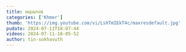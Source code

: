 ```yaml
---
title: អរគុណបង
categories: ['Khmer']
thumb: 'https://img.youtube.com/vi/LshTmIEkT4c/maxresdefault.jpg'
pudate: 2024-07-11T18:07:44
videos: 2024-07-11-18-05-52
author: tin-sokhavuth
---
```


